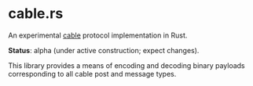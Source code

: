 # cable.rs

An experimental [cable](https://github.com/cabal-club/cable) protocol implementation in Rust.

**Status**: alpha (under active construction; expect changes).

This library provides a means of encoding and decoding binary payloads corresponding to all cable post and message types.
